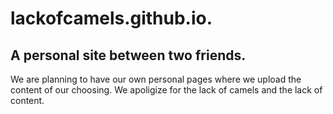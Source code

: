 # lackofcamels.github.io.

A personal site between two friends.
-
We are planning to have our own personal pages where we upload the content of our choosing.
We apoligize for the lack of camels and the lack of content.


